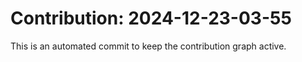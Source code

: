 # Contribution: 2024-12-23-03-55
This is an automated commit to keep the contribution graph active.
